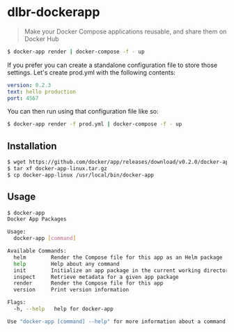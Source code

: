 # dlbr-dockerapp

> Make your Docker Compose applications reusable, and share them on Docker Hub

```bash
$ docker-app render | docker-compose -f - up
```

If you prefer you can create a standalone configuration file to store those settings. Let's create prod.yml with the following contents:

```yml
version: 0.2.3
text: hello production
port: 4567
```

You can then run using that configuration file like so:

```bash
$ docker-app render -f prod.yml | docker-compose -f - up

```

## Installation

```bash
$ wget https://github.com/docker/app/releases/download/v0.2.0/docker-app-linux.tar.gz
$ tar xf docker-app-linux.tar.gz
$ cp docker-app-linux /usr/local/bin/docker-app
```

## Usage

```bash
$ docker-app
Docker App Packages

Usage:
  docker-app [command]

Available Commands:
  helm        Render the Compose file for this app as an Helm package
  help        Help about any command
  init        Initialize an app package in the current working directory
  inspect     Retrieve metadata for a given app package
  render      Render the Compose file for this app
  version     Print version information

Flags:
  -h, --help   help for docker-app

Use "docker-app [command] --help" for more information about a command.
```

